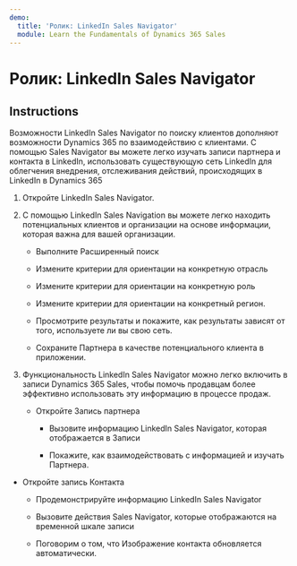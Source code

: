 ```yaml
---
demo:
  title: 'Ролик: LinkedIn Sales Navigator'
  module: Learn the Fundamentals of Dynamics 365 Sales
---
```


# Ролик: LinkedIn Sales Navigator

## Instructions

Возможности LinkedIn Sales Navigator по поиску клиентов дополняют возможности Dynamics 365 по взаимодействию с клиентами. С помощью Sales Navigator вы можете легко изучать записи партнера и контакта в LinkedIn, использовать существующую сеть LinkedIn для облегчения внедрения, отслеживания действий, происходящих в LinkedIn в Dynamics 365 

1. Откройте LinkedIn Sales Navigator. 

2. С помощью LinkedIn Sales Navigation вы можете легко находить потенциальных клиентов и организации на основе информации, которая важна для вашей организации. 

    - Выполните Расширенный поиск

    - Измените критерии для ориентации на конкретную отрасль

    - Измените критерии для ориентации на конкретную роль

    - Измените критерии для ориентации на конкретный регион. 

    - Просмотрите результаты и покажите, как результаты зависят от того, используете ли вы свою сеть. 

    - Сохраните Партнера в качестве потенциального клиента в приложении. 

3. Функциональность LinkedIn Sales Navigator можно легко включить в записи Dynamics 365 Sales, чтобы помочь продавцам более эффективно использовать эту информацию в процессе продаж. 

    - Откройте Запись партнера

        - Вызовите информацию LinkedIn Sales Navigator, которая отображается в Записи

        - Покажите, как взаимодействовать с информацией и изучать Партнера. 

- Откройте запись Контакта

    - Продемонстрируйте информацию LinkedIn Sales Navigator

    - Вызовите действия Sales Navigator, которые отображаются на временной шкале записи

    - Поговорим о том, что Изображение контакта обновляется автоматически. 
